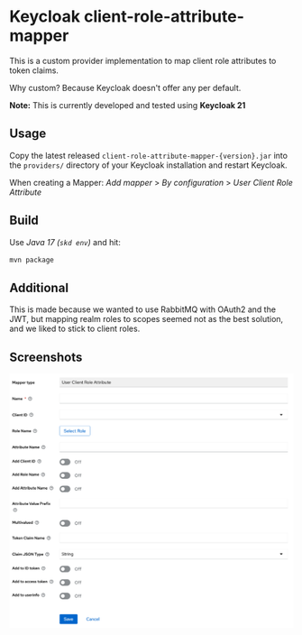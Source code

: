 # Keycloak client-role-attribute-mapper

This is a custom provider implementation to map client role attributes to token claims. 

Why custom? Because Keycloak doesn't offer any per default.

**Note:** This is currently developed and tested using **Keycloak 21**

## Usage

Copy the latest released `client-role-attribute-mapper-{version}.jar` into the `providers/` directory of
your Keycloak installation and restart Keycloak.

When creating a Mapper: *Add mapper* > *By configuration* > *User Client Role Attribute*

## Build

Use *Java 17 (`skd env`)* and hit:

```bash
mvn package
```

## Additional

This is made because we wanted to use RabbitMQ with OAuth2 and the JWT, but mapping realm roles to scopes seemed not
as the best solution, and we liked to stick to client roles.

## Screenshots

![Mapper Configuration](./assets/mapper-configuration.png)

